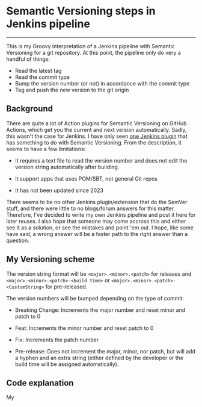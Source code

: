 # Semantic Versioning steps in Jenkins pipeline
---
This is my Groovy interpretation of a Jenkins pipeline with Semantic Versioning for a git repository. At this point, the pipeline only do very a handful of things:

- Read the latest tag
- Read the commit type
- Bump the version number (or not) in accordance with the commit type
- Tag and push the new version to the git origin

## Background
There are quite a lot of Action plugins for Semantic Versioning on GitHub Actions, which get you the current and next version automatically. Sadly, this wasn't the case for Jenkins. I have only seen [one Jenkins plugin](https://plugins.jenkins.io/semantic-versioning-plugin/) that has something to do with Semantic Versioning. From the description, it seems to have a few limitations:

- It requires a text file to read the version number and does not edit the version string automatically after building.

- It support apps that uses POM/SBT, not general Git repos

- It has not been updated since 2023

There seems to be no other Jenkins plugin/extension that do the SemVer stuff, and there were little to no blogs/forum answers for this matter. Therefore, I've decided to write my own Jenkins pipeline and post it here for later reuses. I also hope that someone may come accross this and either see it as a solution, or see the mistakes and point 'em out. I hope, like some have said, a wrong answer will be a faster path to the right answer than a question.

## My Versioning scheme

The version string format will be `<major>.<minor>.<patch>` for releases and `<major>.<minor>.<patch>-<build time>` or `<major>.<minor>.<patch>-<CustomString>` for pre-released.

The version numbers will be bumped depending on the type of commit:

- Breaking Change: Increments the major number and reset minor and patch to 0

- Feat: Increments the minor number and reset patch to 0

- Fix: Increments the patch number

- Pre-release: Does not increment the major, minor, nor patch, but will add a hyphen and an extra string (either defined by the developer or the build time will be assigned automatically).

## Code explanation

My